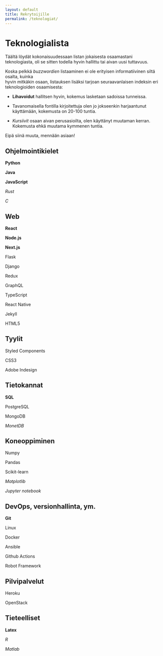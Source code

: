 ```yaml
---
layout: default
title: Rekrytoijille
permalink: /teknologiat/
---
```


# Teknologialista

Täältä löydät kokonaisuudessaan listan jokaisesta osaamastani teknologiasta, oli se sitten todella hyvin hallittu tai aivan uusi tuttavuus.

Koska pelkkä *buzzwordien* listaaminen ei ole erityisen informatiivinen siltä osalta, kuinka<br/>
hyvin mitkäkin osaan, listauksen lisäksi tarjoan seuraavanlaisen indeksin eri teknologioiden osaamisesta:

* **Lihavoidut** hallitsen hyvin, kokemus lasketaan sadoissa tunneissa.

* Tavanomaisella fontilla kirjoitettuja olen jo jokseenkin harjaantunut käyttämään, kokemusta on 20-100 tuntia.

* *Kursiivit* osaan aivan perusasioilta, olen käyttänyt muutaman kerran. Kokemusta ehkä muutama kymmenen tuntia.

Eipä siinä muuta, mennään asiaan!


## Ohjelmointikielet

**Python**

**Java**

**JavaScript**

*Rust*

*C*

## Web

**React**

**Node.js**

**Next.js**

Flask

Django

Redux

GraphQL

TypeScript

React Native

Jekyll

HTML5

## Tyylit

Styled Components

CSS3

Adobe Indesign

## Tietokannat

**SQL**

PostgreSQL

MongoDB

*MonetDB*

## Koneoppiminen

Numpy

Pandas

Scikit-learn

*Matplotlib*

*Jupyter notebook*

## DevOps, versionhallinta, ym.

**Git**

Linux

Docker

Ansible

Github Actions

Robot Framework

## Pilvipalvelut

Heroku

OpenStack

## Tieteelliset

**Latex**

*R*

*Matlab*

